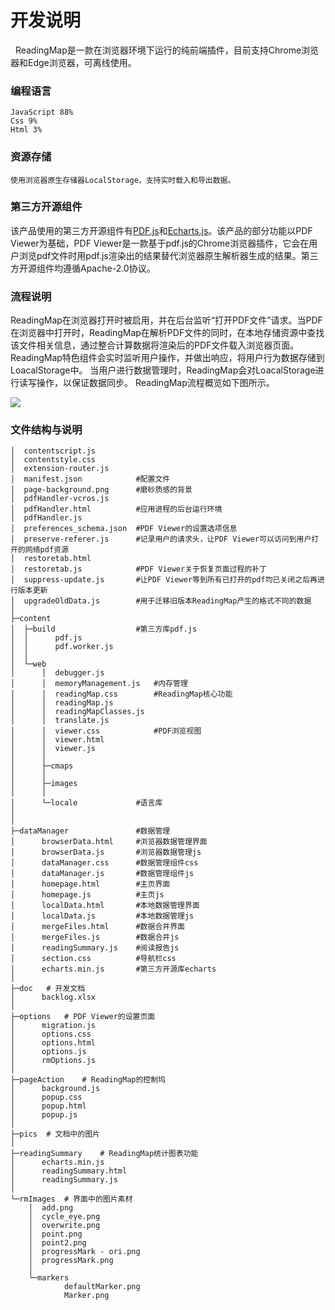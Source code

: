  # 开发说明

&nbsp; ReadingMap是一款在浏览器环境下运行的纯前端插件，目前支持Chrome浏览器和Edge浏览器，可离线使用。

###  编程语言
    JavaScript 88%
    Css 9%
    Html 3%

### 资源存储
    使用浏览器原生存储器LocalStorage，支持实时载入和导出数据。

### 第三方开源组件

该产品使用的第三方开源组件有[PDF.js](https://github.com/mozilla/pdf.js)和[Echarts.js](https://echarts.apache.org/zh/index.html)。该产品的部分功能以PDF Viewer为基础，PDF Viewer是一款基于pdf.js的Chrome浏览器插件，它会在用户浏览pdf文件时用pdf.js渲染出的结果替代浏览器原生解析器生成的结果。第三方开源组件均遵循Apache-2.0协议。

### 流程说明
ReadingMap在浏览器打开时被启用，并在后台监听“打开PDF文件”请求。当PDF在浏览器中打开时，ReadingMap在解析PDF文件的同时，在本地存储资源中查找该文件相关信息，通过整合计算数据将渲染后的PDF文件载入浏览器页面。ReadingMap特色组件会实时监听用户操作，并做出响应，将用户行为数据存储到LoacalStorage中。
当用户进行数据管理时，ReadingMap会对LoacalStorage进行读写操作，以保证数据同步。
ReadingMap流程概览如下图所示。

   <!-- <div align="center">
       <img src="./pics/intro.jpg" width="100%">
   </div> -->
![](./pics/1.png)

### 文件结构与说明

```
│  contentscript.js
│  contentstyle.css
│  extension-router.js
│  manifest.json            #配置文件
│  page-background.png      #磨砂质感的背景
│  pdfHandler-vcros.js
│  pdfHandler.html          #应用进程的后台运行环境
│  pdfHandler.js
│  preferences_schema.json  #PDF Viewer的设置选项信息
│  preserve-referer.js      #记录用户的请求头，让PDF Viewer可以访问到用户打开的网络pdf资源
│  restoretab.html  
│  restoretab.js            #PDF Viewer关于恢复页面过程的补丁
│  suppress-update.js       #让PDF Viewer等到所有已打开的pdf均已关闭之后再进行版本更新
│  upgradeOldData.js        #用于迁移旧版本ReadingMap产生的格式不同的数据
│
├─content
│  ├─build                  #第三方库pdf.js
│  │      pdf.js
│  │      pdf.worker.js
│  │
│  └─web
│      │  debugger.js
│      │  memoryManagement.js   #内存管理
│      │  readingMap.css        #ReadingMap核心功能
│      │  readingMap.js
│      │  readingMapClasses.js
│      │  translate.js
│      │  viewer.css            #PDF浏览视图
│      │  viewer.html
│      │  viewer.js
│      │
│      ├─cmaps
│      │
│      ├─images
│      │
│      └─locale             #语言库
│ 
│
├─dataManager               #数据管理
│      browserData.html     #浏览器数据管理界面
│      browserData.js       #浏览器数据管理js
│      dataManager.css      #数据管理组件css
│      dataManager.js       #数据管理组件js
│      homepage.html        #主页界面
│      homepage.js          #主页js
│      localData.html       #本地数据管理界面
│      localData.js         #本地数据管理js
│      mergeFiles.html      #数据合并界面
│      mergeFiles.js        #数据合并js
│      readingSummary.js    #阅读报告js
│      section.css          #导航栏css
│      echarts.min.js       #第三方开源库echarts
│
├─doc   # 开发文档
│      backlog.xlsx
│
├─options   # PDF Viewer的设置页面
│      migration.js
│      options.css
│      options.html
│      options.js
│      rmOptions.js
│
├─pageAction    # ReadingMap的控制坞
│      background.js
│      popup.css
│      popup.html
│      popup.js
│
├─pics  # 文档中的图片
│
├─readingSummary    # ReadingMap统计图表功能
│      echarts.min.js
│      readingSummary.html
│      readingSummary.js
│
└─rmImages  # 界面中的图片素材
    │  add.png
    │  cycle_eye.png
    │  overwrite.png
    │  point.png
    │  point2.png
    │  progressMark - ori.png
    │  progressMark.png
    │
    └─markers
            defaultMarker.png
            Marker.png
```
